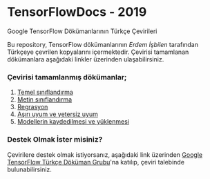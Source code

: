 # TensorFlowDocs - 2019
Google TensorFlow Dökümanlarının Türkçe Çevirileri

Bu repository, TensorFlow dökümanlarının *Erdem İşbilen* tarafından Türkçeye çevrilen kopyalarını içermektedir. Çevirisi tamamlanan dökümanlara aşağıdaki linkler üzerinden ulaşabilirsiniz.

### Çevirisi tamamlanmış dökümanlar;

1. [Temel sınıflandırma](https://github.com/eisbilen/docs/blob/master/site/tr/tutorials/keras/basic_classification.ipynb)
2. [Metin sınıflandırma](https://github.com/eisbilen/docs/blob/master/site/tr/tutorials/keras/basic_text_classification.ipynb)
3. [Regrasyon](https://github.com/eisbilen/docs/blob/regression/site/tr/tutorials/keras/basic_regression.ipynb)
4. [Aşırı uyum ve yetersiz uyum](https://github.com/eisbilen/docs/blob/regression/site/tr/tutorials/keras/overfit_and_underfit.ipynb)
5. [Modellerin kaydedilmesi ve yüklenmesi](https://github.com/eisbilen/docs/blob/regression/site/tr/tutorials/keras/save_and_restore_models.ipynb)

### Destek Olmak İster misiniz?
Çevirilere destek olmak istiyorsanız, aşağıdaki link üzerinden [Google TensorFlow Türkçe Döküman Grubu]( https://groups.google.com/a/tensorflow.org/forum/#!forum/docs-tr)'na katılıp, çeviri talebinde bulunabilirsiniz.

